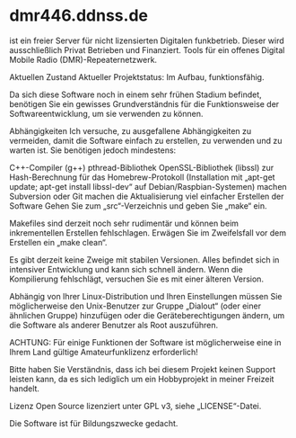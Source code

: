 # dmr446.ddnss.de

ist ein freier Server für nicht lizensierten Digitalen funkbetrieb.
Dieser wird ausschließlich Privat Betrieben und Finanziert.
Tools für ein offenes Digital Mobile Radio (DMR)-Repeaternetzwerk.

Aktuellen Zustand
Aktueller Projektstatus: Im Aufbau, funktionsfähig.

Da sich diese Software noch in einem sehr frühen Stadium befindet, benötigen Sie ein gewisses Grundverständnis für die Funktionsweise der Softwareentwicklung, um sie verwenden zu können.

Abhängigkeiten
Ich versuche, zu ausgefallene Abhängigkeiten zu vermeiden, damit die Software einfach zu erstellen, zu verwenden und zu warten ist. Sie benötigen jedoch mindestens:

C++-Compiler (g++)
pthread-Bibliothek
OpenSSL-Bibliothek (libssl) zur Hash-Berechnung für das Homebrew-Protokoll (Installation mit „apt-get update; apt-get install libssl-dev“ auf Debian/Raspbian-Systemen)
machen
Subversion oder Git machen die Aktualisierung viel einfacher
Erstellen der Software
Gehen Sie zum „src“-Verzeichnis und geben Sie „make“ ein.

Makefiles sind derzeit noch sehr rudimentär und können beim inkrementellen Erstellen fehlschlagen. Erwägen Sie im Zweifelsfall vor dem Erstellen ein „make clean“.

Es gibt derzeit keine Zweige mit stabilen Versionen. Alles befindet sich in intensiver Entwicklung und kann sich schnell ändern. Wenn die Kompilierung fehlschlägt, versuchen Sie es mit einer älteren Version.


Abhängig von Ihrer Linux-Distribution und Ihren Einstellungen müssen Sie möglicherweise den Unix-Benutzer zur Gruppe „Dialout“ (oder einer ähnlichen Gruppe) hinzufügen oder die Geräteberechtigungen ändern, um die Software als anderer Benutzer als Root auszuführen.

ACHTUNG: Für einige Funktionen der Software ist möglicherweise eine in Ihrem Land gültige Amateurfunklizenz erforderlich!

Bitte haben Sie Verständnis, dass ich bei diesem Projekt keinen Support leisten kann, da es sich lediglich um ein Hobbyprojekt in meiner Freizeit handelt.

Lizenz
Open Source lizenziert unter GPL v3, siehe „LICENSE“-Datei.

Die Software ist für Bildungszwecke  gedacht. 
